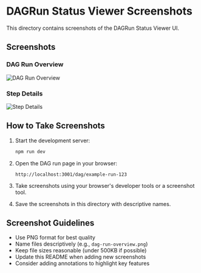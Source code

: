 # DAGRun Status Viewer Screenshots

This directory contains screenshots of the DAGRun Status Viewer UI.

## Screenshots

### DAG Run Overview
![DAG Run Overview](./dag-run-overview.png)

### Step Details
![Step Details](./step-details.png)

## How to Take Screenshots

1. Start the development server:
   ```bash
   npm run dev
   ```

2. Open the DAG run page in your browser:
   ```
   http://localhost:3001/dag/example-run-123
   ```

3. Take screenshots using your browser's developer tools or a screenshot tool.

4. Save the screenshots in this directory with descriptive names.

## Screenshot Guidelines

- Use PNG format for best quality
- Name files descriptively (e.g., `dag-run-overview.png`)
- Keep file sizes reasonable (under 500KB if possible)
- Update this README when adding new screenshots
- Consider adding annotations to highlight key features
